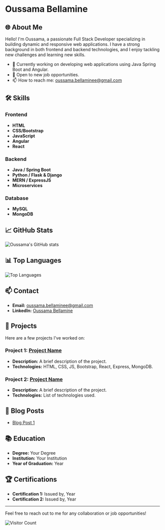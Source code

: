 # Oussama Bellamine

## 🌐 About Me
Hello! I'm Oussama, a passionate Full Stack Developer specializing in building dynamic and responsive web applications. I have a strong background in both frontend and backend technologies, and I enjoy tackling new challenges and learning new skills.

- 🔭 Currently working on developing web applications using Java Spring Boot and Angular.
- 💼 Open to new job opportunities.
- 📫 How to reach me: [oussama.bellaminee@gmail.com](mailto:oussama.bellaminee@gmail.com)

## 🛠️ Skills

### Frontend
- **HTML**
- **CSS/Bootstrap**
- **JavaScript**
- **Angular**
- **React**

### Backend
- **Java / Spring Boot**
- **Python / Flask & Django**
- **MERN / ExpressJS**
- **Microservices**

### Database
- **MySQL**
- **MongoDB**

## 📈 GitHub Stats
![Oussama's GitHub stats](https://github-readme-stats.vercel.app/api?username=BellamineOussama&show_icons=true&theme=radical)


## 📊 Top Languages
![Top Languages](https://github-readme-stats.vercel.app/api/top-langs/?username=BellamineOussama&layout=compact&theme=radical)

## 📫 Contact
- **Email:** [oussama.bellaminee@gmail.com](mailto:oussama.bellaminee@gmail.com)
- **LinkedIn:** [Oussama Bellamine](https://www.linkedin.com/in/oussama-bellamine-4bb2882b1/)

## 💼 Projects
Here are a few projects I've worked on:

### Project 1: [Project Name](https://github.com/BellamineOussama/ecommerce)
- **Description:** A brief description of the project.
- **Technologies:** HTML, CSS, JS, Bootstrap, React, Express, MongoDB.

### Project 2: [Project Name](https://github.com/your-github-username/project-name)
- **Description:** A brief description of the project.
- **Technologies:** List of technologies used.

## 📝 Blog Posts
- [Blog Post 1](https://yourblog.com/blog-post-1)

## 📚 Education
- **Degree:** Your Degree
- **Institution:** Your Institution
- **Year of Graduation:** Year

## 🏆 Certifications
- **Certification 1:** Issued by, Year
- **Certification 2:** Issued by, Year

---

Feel free to reach out to me for any collaboration or job opportunities!

![Visitor Count](https://visitor-badge.laobi.icu/badge?page_id=your-github-username.your-repo-name)
